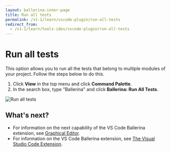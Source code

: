 ```yaml
---
layout: ballerina-inner-page
title: Run all tests
permalink: /v1-1/learn/vscode-plugin/run-all-tests
redirect_from:
  - /v1-1/learn/tools-ides/vscode-plugin/run-all-tests
---
```


# Run all tests

This option allows you to run all the tests that belong to multiple modules of your project. Follow the steps below to do this.

1. Click **View** in the top menu and click **Command Palette**.
2. In the search box, type "Ballerina" and click **Ballerina: Run All Tests**.

![Run all tests](/v1-1/learn/images/run-all-tests.gif)

## What's next?

- For information on the next capability of the VS Code Ballerina extension, see [Graphical Editor](/v1-1/learn/vscode-plugin/graphical-editor.md).
- For information on the VS Code Ballerina extension, see [The Visual Studio Code Extension](/v1-1/learn/vscode-plugin/vscode-plugin.md).
